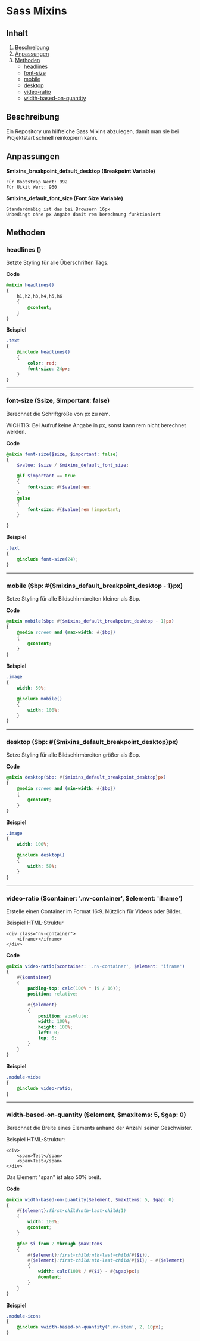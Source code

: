 # Sass Mixins

## Inhalt
1. [Beschreibung](#Beschreibung)
1. [Anpassungen](#Anpassungen)
1. [Methoden](#Methoden)
    * [headlines](#headlines)
    * [font-size](#font-size)
    * [mobile](#mobile)
    * [desktop](#desktop)
    * [video-ratio](#video-ratio)
    * [width-based-on-quantity](#width-based-on-quantity)

## Beschreibung

Ein Repository um hilfreiche Sass Mixins abzulegen, 
damit man sie bei Projektstart schnell reinkopiern kann.

## Anpassungen

**$mixins_breakpoint_default_desktop (Breakpoint Variable)**

    Für Bootstrap Wert: 992
    Für Uikit Wert: 960

**$mixins_default_font_size (Font Size Variable)**

    Standardmäßig ist das bei Browsern 16px
    Unbedingt ohne px Angabe damit rem berechnung funktioniert

## Methoden

### headlines () <a name="headlines"></a>

Setzte Styling für alle Überschriften Tags.

**Code**

```scss
@mixin headlines()
{
    h1,h2,h3,h4,h5,h6 
    {
        @content;
    }
}
```

**Beispiel**

```scss
.text 
{
    @include headlines()
    {
        color: red;
        font-size: 24px;
    }
}
```

___

### font-size ($size, $important: false) <a name="font-size"></a>

Berechnet die Schriftgröße von px zu rem.

WICHTIG:
Bei Aufruf keine Angabe in px, sonst kann rem nicht berechnet werden.

**Code**

```scss
@mixin font-size($size, $important: false)
{
    $value: $size / $mixins_default_font_size;

    @if $important == true
    {
        font-size: #{$value}rem;
    }
    @else
    {
        font-size: #{$value}rem !important;
    }

}
```

**Beispiel**

```scss
.text 
{
    @include font-size(24);
}
```

___

### mobile ($bp: #{$mixins_default_breakpoint_desktop - 1}px) <a name="mobile"></a>

Setze Styling für alle Bildschirmbreiten kleiner als $bp.

**Code**

```scss
@mixin mobile($bp: #{$mixins_default_breakpoint_desktop - 1}px)
{
    @media screen and (max-width: #{$bp})
    {
        @content;
    }
}
```

**Beispiel**

```scss
.image 
{
    width: 50%;

    @include mobile()
    {
        width: 100%;
    }
}
```

___

### desktop ($bp: #{$mixins_default_breakpoint_desktop}px) <a name="desktop"></a>

Setze Styling für alle Bildschirmbreiten größer als $bp.

**Code**

```scss
@mixin desktop($bp: #{$mixins_default_breakpoint_desktop}px)
{
    @media screen and (min-width: #{$bp})
    {
        @content;
    }
}
```

**Beispiel**

```scss
.image 
{
    width: 100%;

    @include desktop()
    {
        width: 50%;
    }
}
```

___

### video-ratio ($container: '.nv-container', $element: 'iframe') <a name="video-ratio"></a>

Erstelle einen Container im Format 16:9.
Nützlich für Videos oder Bilder.

Beispiel HTML-Struktur
   
    <div class="nv-container">
        <iframe></iframe>
    </div>

**Code**

```scss
@mixin video-ratio($container: '.nv-container', $element: 'iframe')
{
    #{$container}
    {
        padding-top: calc(100% * (9 / 16));
        position: relative;

        #{$element} 
        {
            position: absolute;
            width: 100%;
            height: 100%;
            left: 0;
            top: 0;
        }
    }
}
```

**Beispiel**

```scss
.module-vidoe 
{
    @include video-ratio;
}
```

___

### width-based-on-quantity ($element, $maxItems: 5, $gap: 0) <a name="width-based-on-quantity"></a>

Berechnet die Breite eines Elements anhand der Anzahl seiner Geschwister.

Beispiel HTML-Struktur:

    <div>
        <span>Test</span>
        <span>Test</span>
    </div>

Das Element "span" ist also 50% breit.

**Code**

```scss
@mixin width-based-on-quantity($element, $maxItems: 5, $gap: 0)
{
    #{$element}:first-child:nth-last-child(1) 
    {
        width: 100%;
        @content;
    }

    @for $i from 2 through $maxItems 
    {
        #{$element}:first-child:nth-last-child(#{$i}),
        #{$element}:first-child:nth-last-child(#{$i}) ~ #{$element} 
        {
            width: calc(100% / #{$i} - #{$gap}px);
            @content;
        }
    }
}
```

**Beispiel**

```scss
.module-icons 
{
    @include vwidth-based-on-quantity('.nv-item', 2, 10px);
}
```